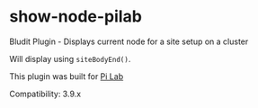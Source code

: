 # show-node-pilab
Bludit Plugin - Displays current node for a site setup on a cluster

Will display using `siteBodyEnd()`.

This plugin was built for [Pi Lab](https://pilab.dev)

Compatibility: 3.9.x
